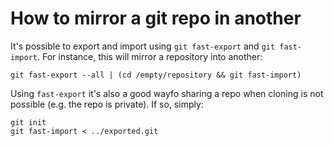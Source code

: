 # How to mirror a git repo in another 

It's possible to export and import using `git fast-export` and `git fast-import`. 
For instance, this will mirror a repository into another: 

```
git fast-export --all | (cd /empty/repository && git fast-import)
```

Using `fast-export` it's also a good wayfo sharing a repo when cloning is not possible (e.g. the repo is private). If so, simply: 

```
git init
git fast-import < ../exported.git
```
